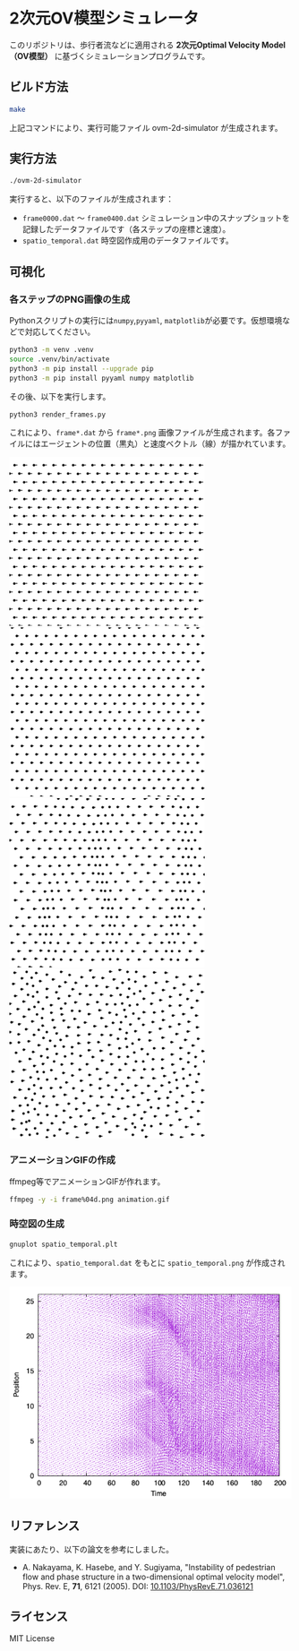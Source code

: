 # 2次元OV模型シミュレータ

このリポジトリは、歩行者流などに適用される **2次元Optimal Velocity Model（OV模型）** に基づくシミュレーションプログラムです。

## ビルド方法

```bash
make
```

上記コマンドにより、実行可能ファイル ovm-2d-simulator が生成されます。

## 実行方法

```sh
./ovm-2d-simulator
```

実行すると、以下のファイルが生成されます：

* `frame0000.dat` 〜 `frame0400.dat`
    シミュレーション中のスナップショットを記録したデータファイルです（各ステップの座標と速度）。
* `spatio_temporal.dat`
    時空図作成用のデータファイルです。

## 可視化

### 各ステップのPNG画像の生成

Pythonスクリプトの実行には`numpy`,`pyyaml`, `matplotlib`が必要です。仮想環境などで対応してください。

```sh
python3 -m venv .venv
source .venv/bin/activate
python3 -m pip install --upgrade pip
python3 -m pip install pyyaml numpy matplotlib
```

その後、以下を実行します。

```sh
python3 render_frames.py
```

これにより、`frame*.dat` から `frame*.png` 画像ファイルが生成されます。各ファイルにはエージェントの位置（黒丸）と速度ベクトル（線）が描かれています。

![t =   0](images/frame0000.png)
![t =  50](images/frame0100.png)
![t = 100](images/frame0200.png)
![t = 150](images/frame0300.png)

### アニメーションGIFの作成

ffmpeg等でアニメーションGIFが作れます。

```sh
ffmpeg -y -i frame%04d.png animation.gif
```

### 時空図の生成

```sh
gnuplot spatio_temporal.plt
```

これにより、`spatio_temporal.dat` をもとに `spatio_temporal.png` が作成されます。

![時空図](images/spatio_temporal.png)

## リファレンス

実装にあたり、以下の論文を参考にしました。

* A. Nakayama, K. Hasebe, and Y. Sugiyama, "Instability of pedestrian flow and phase structure in a two-dimensional optimal velocity model", Phys. Rev. E, **71**, 6121 (2005).
    DOI: [10.1103/PhysRevE.71.036121](https://doi.org/10.1103/PhysRevE.71.036121])

## ライセンス

MIT License
